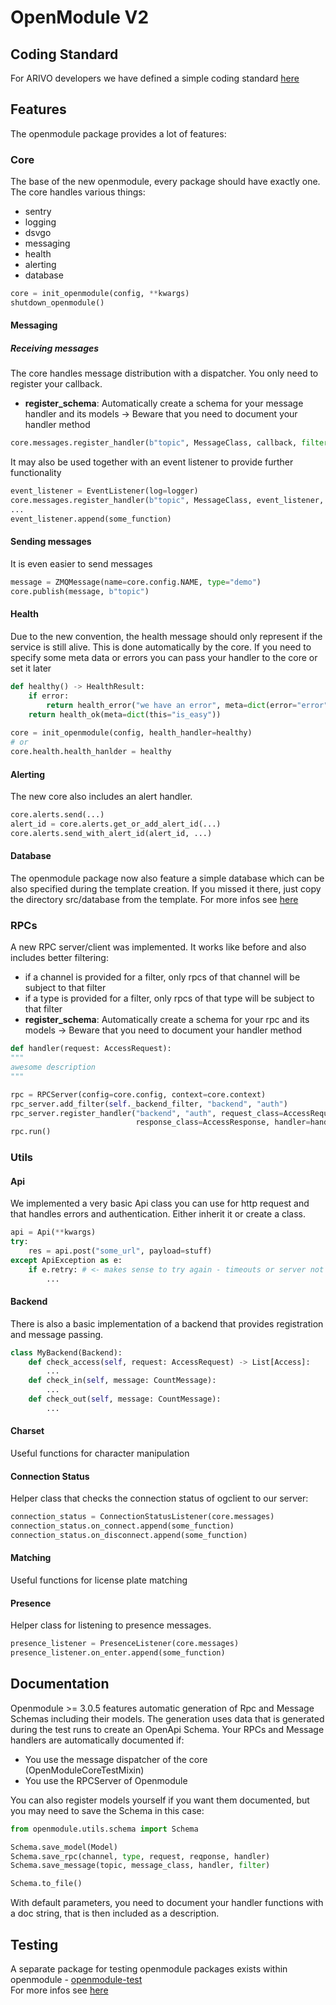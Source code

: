 # OpenModule V2

## Coding Standard

For ARIVO developers we have defined a simple coding standard [here](docs/coding_standard.md)

## Features
The openmodule package provides a lot of features:

### Core
The base of the new openmodule, every package should have exactly one. The core handles various things:
* sentry
* logging
* dsvgo
* messaging
* health
* alerting
* database

``` python
core = init_openmodule(config, **kwargs)
shutdown_openmodule()
```

#### Messaging
##### Receiving messages
The core handles message distribution with a dispatcher. You only need to register your callback.
* **register_schema**: Automatically create a schema for your message handler and its models -> Beware that you need to document your handler method

```python
core.messages.register_handler(b"topic", MessageClass, callback, filter={type="demo"}, register_schema=True)
```
It may also be used together with an event listener to provide further functionality

```python
event_listener = EventListener(log=logger)
core.messages.register_handler(b"topic", MessageClass, event_listener, filter={type="demo"})
...
event_listener.append(some_function)
```

#### Sending messages
It is even easier to send messages

```python
message = ZMQMessage(name=core.config.NAME, type="demo")
core.publish(message, b"topic")
```

#### Health
Due to the new convention, the health message should only represent if the service is still alive. This is done automatically by the core.
If you need to specify some meta data or errors you can pass your handler to the core or set it later
```python
def healthy() -> HealthResult:
    if error:
        return health_error("we have an error", meta=dict(error="error"))
    return health_ok(meta=dict(this="is_easy"))
    
core = init_openmodule(config, health_handler=healthy)
# or
core.health.health_hanlder = healthy
```

#### Alerting
The new core also includes an alert handler. 
```python
core.alerts.send(...)
alert_id = core.alerts.get_or_add_alert_id(...)
core.alerts.send_with_alert_id(alert_id, ...)
```

#### Database
The openmodule package now also feature a simple database which can be also specified during the template creation. If you missed it there, just copy the directory src/database from the template.
For more infos see [here](docs/database.md)


### RPCs

A new RPC server/client was implemented. It works like before and also includes better filtering:
* if a channel is provided for a filter, only rpcs of that channel will be subject to that filter
* if a type is provided for a filter, only rpcs of that type will be subject to that filter
* **register_schema**: Automatically create a schema for your rpc and its models -> Beware that you need to document your handler method

```python
def handler(request: AccessRequest):
"""
awesome description
"""

rpc = RPCServer(config=core.config, context=core.context)
rpc_server.add_filter(self._backend_filter, "backend", "auth")
rpc_server.register_handler("backend", "auth", request_class=AccessRequest,
                            response_class=AccessResponse, handler=handler, register_schema=True)
rpc.run()
```

### Utils

#### Api
We implemented a very basic Api class you can use for http request and that handles errors and authentication. Either inherit it or create a class.
```python
api = Api(**kwargs)
try:
    res = api.post("some_url", payload=stuff)
except ApiException as e:
    if e.retry: # <- makes sense to try again - timeouts or server not available ...
        ...
```

#### Backend
There is also a basic implementation of a backend that provides registration and message passing.
```python
class MyBackend(Backend):
    def check_access(self, request: AccessRequest) -> List[Access]:
        ...
    def check_in(self, message: CountMessage):
        ...
    def check_out(self, message: CountMessage):
        ...
```
#### Charset
Useful functions for character manipulation

#### Connection Status
Helper class that checks the connection status of ogclient to our server:
```python
connection_status = ConnectionStatusListener(core.messages)
connection_status.on_connect.append(some_function)
connection_status.on_disconnect.append(some_function)
```

#### Matching
Useful functions for license plate matching

#### Presence
Helper class for listening to presence messages.
```python
presence_listener = PresenceListener(core.messages)
presence_listener.on_enter.append(some_function)
```
## Documentation

Openmodule >= 3.0.5 features automatic generation of Rpc and Message Schemas including their models. The generation uses data that is generated during the test runs to create an OpenApi Schema.
Your RPCs and Message handlers are automatically documented if:
* You use the message dispatcher of the core (OpenModuleCoreTestMixin)
* You use the RPCServer of Openmodule

You can also register models yourself if you want them documented, but you may need to save the Schema in this case:

```python
from openmodule.utils.schema import Schema

Schema.save_model(Model)
Schema.save_rpc(channel, type, request, reqponse, handler)
Schema.save_message(topic, message_class, handler, filter)

Schema.to_file()
```

With default parameters, you need to document your handler functions with a doc string, that is then included as a description.

## Testing

A separate package for testing openmodule packages exists within openmodule - [openmodule-test](https://gitlab.com/accessio/openmodule/openmodule-test)  
For more infos see [here](docs/testing.md)